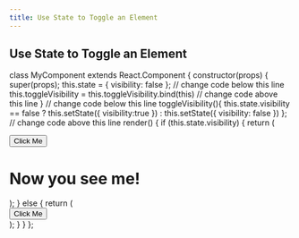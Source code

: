 ```yaml
---
title: Use State to Toggle an Element
---
```

## Use State to Toggle an Element

class MyComponent extends React.Component {
  constructor(props) {
    super(props);
    this.state = {
      visibility: false
    };
    // change code below this line
this.toggleVisibility = this.toggleVisibility.bind(this)
    // change code above this line
  }
  // change code below this line
toggleVisibility(){
  this.state.visibility == false ? this.setState({
    visibility:true
  }) : this.setState({
    visibility: false
  })
};
  // change code above this line
  render() {
    if (this.state.visibility) {
      return (
        <div>
          <button onClick={this.toggleVisibility}>Click Me</button>
          <h1>Now you see me!</h1>
        </div>
      );
    } else {
      return (
        <div>
          <button onClick={this.toggleVisibility}>Click Me</button>
        </div>
      );
    }
  }
};
